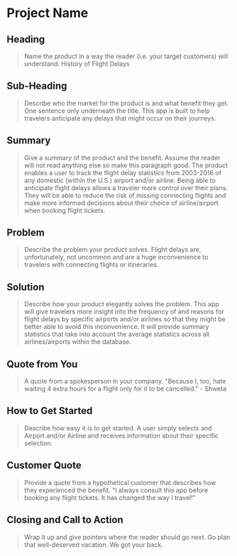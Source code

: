 # Project Name #

<!--
> This material was originally posted [here](http://www.quora.com/What-is-Amazons-approach-to-product-development-and-product-management). It is reproduced here for posterities sake.

There is an approach called "working backwards" that is widely used at Amazon. They work backwards from the customer, rather than starting with an idea for a product and trying to bolt customers onto it. While working backwards can be applied to any specific product decision, using this approach is especially important when developing new products or features.

For new initiatives a product manager typically starts by writing an internal press release announcing the finished product. The target audience for the press release is the new/updated product's customers, which can be retail customers or internal users of a tool or technology. Internal press releases are centered around the customer problem, how current solutions (internal or external) fail, and how the new product will blow away existing solutions.

If the benefits listed don't sound very interesting or exciting to customers, then perhaps they're not (and shouldn't be built). Instead, the product manager should keep iterating on the press release until they've come up with benefits that actually sound like benefits. Iterating on a press release is a lot less expensive than iterating on the product itself (and quicker!).

If the press release is more than a page and a half, it is probably too long. Keep it simple. 3-4 sentences for most paragraphs. Cut out the fat. Don't make it into a spec. You can accompany the press release with a FAQ that answers all of the other business or execution questions so the press release can stay focused on what the customer gets. My rule of thumb is that if the press release is hard to write, then the product is probably going to suck. Keep working at it until the outline for each paragraph flows.

Oh, and I also like to write press-releases in what I call "Oprah-speak" for mainstream consumer products. Imagine you're sitting on Oprah's couch and have just explained the product to her, and then you listen as she explains it to her audience. That's "Oprah-speak", not "Geek-speak".

Once the project moves into development, the press release can be used as a touchstone; a guiding light. The product team can ask themselves, "Are we building what is in the press release?" If they find they're spending time building things that aren't in the press release (overbuilding), they need to ask themselves why. This keeps product development focused on achieving the customer benefits and not building extraneous stuff that takes longer to build, takes resources to maintain, and doesn't provide real customer benefit (at least not enough to warrant inclusion in the press release).
 -->

## Heading ##
  > Name the product in a way the reader (i.e. your target customers) will understand.
  History of Flight Delays
## Sub-Heading ##
  > Describe who the market for the product is and what benefit they get. One sentence only underneath the title.
  This app is built to help travelers anticipate any delays that might occur on their journeys.
## Summary ##
  > Give a summary of the product and the benefit. Assume the reader will not read anything else so make this paragraph good.
  The product enables a user to track the flight delay statistics from 2003-2016 of any domestic (within the U.S.) airport and/or airline. Being able to anticipate flight delays allows a traveler more control over their plans. They will be able to reduce the risk of missing connecting flights and make more informed decisions about their choice of airline/airport when booking flight tickets.
## Problem ##
  > Describe the problem your product solves.
  Flight delays are, unfortunately, not uncommon and are a huge inconvenience to travelers with connecting flights or itineraries.
## Solution ##
  > Describe how your product elegantly solves the problem.
  This app will give travelers more insight into the frequency of and reasons for flight delays by specific airports and/or airlines so that they might be better able to avoid this inconvenience. It will provide summary statistics that take into account the average statistics across all airlines/airports within the database.
## Quote from You ##
  > A quote from a spokesperson in your company.
  "Because I, too, hate waiting 4 extra hours for a flight only for it to be cancelled." - Shweta
## How to Get Started ##
  > Describe how easy it is to get started.
  A user simply selects and Airport and/or Airline and receives information about their specific selection.
## Customer Quote ##
  > Provide a quote from a hypothetical customer that describes how they experienced the benefit.
  "I always consult this app before booking any flight tickets. It has changed the way I travel!"
## Closing and Call to Action ##
  > Wrap it up and give pointers where the reader should go next.
  Go plan that well-deserved vacation. We got your back.
